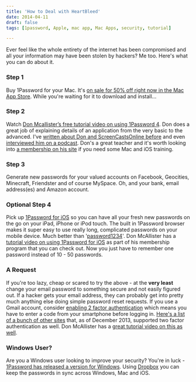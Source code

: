 ```yaml
---
title: 'How to Deal with HeartBleed'
date: 2014-04-11
draft: false
tags: [1password, Apple, mac app, Mac Apps, security, tutorial]

---
```


Ever feel like the whole entirety of the internet has been compromised and all your information may have been stolen by hackers? Me too. Here's what you can do about it.

### Step 1

Buy 1Password for your Mac. It's [on sale for 50% off right now in the Mac App Store](https://itunes.apple.com/ca/app/1password-password-manager/id443987910?mt=12&uo=4&at=10l4Ki). [](https://itunes.apple.com/ca/app/1password-password-manager/id443987910?mt=12&uo=4&at=10l4Ki)While you're waiting for it to download and install...

### Step 2

Watch [Don Mcallister’s free tutorial video on using 1Password 4](http://screencastsonline.wistia.com/medias/f9pww3ftg8). Don does a great job of explaining details of an application from the very basic to the advanced. I've [written about Don and ScreenCastsOnline before](https://chrisenns.com/?s=screencastsonline) and even [interviewed him on a podcast](http://www.ssktn.com/wtti/020-welcome-to-the-internet-don-mcallister/). Don's a great teacher and it's worth looking into [a membership on his site](http://www.screencastsonline.com/membership_benefits/) if you need some Mac and iOS training.

### Step 3

Generate new passwords for your valued accounts on Facebook, Geocities, Minecraft, Friendster and of course MySpace. Oh, and your bank, email address(es) and Amazon account.

### Optional Step 4

Pick up [1Password for iOS](https://itunes.apple.com/ca/app/1password-password-manager/id568903335?mt=8&uo=4&at=10l4Ki) so you can have all your fresh new passwords on the go on your iPad, iPhone or iPod touch. The built in 1Password browser makes it super easy to use really long, complicated passwords on your mobile device. Much better than '[password1234](https://twitter.com/iChris/status/454294158337773568)'. Don McAllister has a [tutorial video on using 1Password for iOS](http://www.screencastsonline.com/ios/show/0090/) as part of his membership program that you can check out. [](https://itunes.apple.com/ca/app/1password-password-manager/id568903335?mt=8&uo=4&at=10l4Ki)Now you just have to remember one password instead of 10 - 50 passwords.

### A Request

If you're too lazy, cheap or scared to try the above - at the **very least** change your email password to something secure and not easily figured out. If a hacker gets your email address, they can probably get into pretty much anything else doing simple password reset requests. If you use a Gmail account, consider [enabling 2 factor authentication](https://support.google.com/accounts/answer/180744?hl=en) which means you have to enter a code from your smartphone before logging in. [Here's a list of a bunch of other sites](http://lifehacker.com/5938565/heres-everywhere-you-should-enable-two-factor-authentication-right-now) that, as of December 2013, supported two factor authentication as well. Don McAllister has a [great tutorial video on this as well](http://www.screencastsonline.com/mac/show/0417/).

### Windows User?

Are you a Windows user looking to improve your security? You're in luck - [1Password has released a version for Windows](https://agilebits.com/onepassword/win). Using [Dropbox](http://db.tt/czHe7sK) you can keep the passwords in sync across Windows, Mac and iOS.